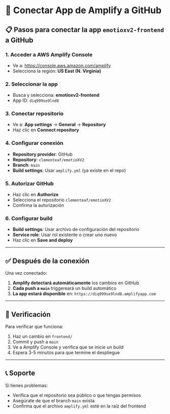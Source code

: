 # 🔗 Conectar App de Amplify a GitHub

## 📋 Pasos para conectar la app `emotioxv2-frontend` a GitHub

### 1. **Acceder a AWS Amplify Console**
- Ve a: https://console.aws.amazon.com/amplify
- Selecciona la región: **US East (N. Virginia)**

### 2. **Seleccionar la app**
- Busca y selecciona: **emotioxv2-frontend**
- App ID: `diq999se9lnd8`

### 3. **Conectar repositorio**
- Ve a: **App settings** → **General** → **Repository**
- Haz clic en **Connect repository**

### 4. **Configurar conexión**
- **Repository provider**: GitHub
- **Repository**: `clementeaf/emotioXV2`
- **Branch**: `main`
- **Build settings**: Usar `amplify.yml` (ya existe en el repo)

### 5. **Autorizar GitHub**
- Haz clic en **Authorize**
- Selecciona el repositorio `clementeaf/emotioXV2`
- Confirma la autorización

### 6. **Configurar build**
- **Build settings**: Usar archivo de configuración del repositorio
- **Service role**: Usar rol existente o crear uno nuevo
- Haz clic en **Save and deploy**

---

## ✅ **Después de la conexión**

Una vez conectado:
1. **Amplify detectará automáticamente** los cambios en GitHub
2. **Cada push a `main`** triggereará un build automático
3. **La app estará disponible** en: `https://diq999se9lnd8.amplifyapp.com`

---

## 🔧 **Verificación**

Para verificar que funciona:
1. Haz un cambio en `frontend/`
2. Commit y push a `main`
3. Ve a Amplify Console y verifica que se inicie un build
4. Espera 3-5 minutos para que termine el despliegue

---

## 📞 **Soporte**

Si tienes problemas:
- Verifica que el repositorio sea público o que tengas permisos
- Asegúrate de que el branch `main` exista
- Confirma que el archivo `amplify.yml` esté en la raíz del frontend
